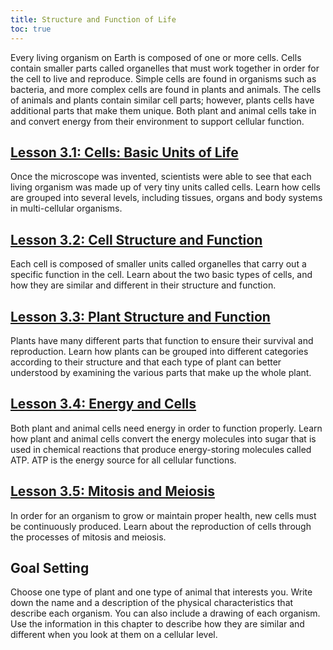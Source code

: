 ```yaml
---
title: Structure and Function of Life
toc: true
---
```


Every living organism on Earth is composed of one or more cells. Cells contain smaller parts called organelles that must work together in order for the cell to live and reproduce. Simple cells are found in organisms such as bacteria, and more complex cells are found in plants and animals. The cells of animals and plants contain similar cell parts; however, plants cells have additional parts that make them unique. Both plant and animal cells take in and convert energy from their environment to support cellular function.

## [Lesson 3.1: Cells: Basic Units of Life](lesson-3.1)

Once the microscope was invented, scientists were able to see that each living organism was made up of very tiny units called cells. Learn how cells are grouped into several levels, including tissues, organs and body systems in multi-cellular organisms.

## [Lesson 3.2: Cell Structure and Function](lesson-3.2)

Each cell is composed of smaller units called organelles that carry out a specific function in the cell. Learn about the two basic types of cells, and how they are similar and different in their structure and function.

## [Lesson 3.3: Plant Structure and Function](lesson-3.3)

Plants have many different parts that function to ensure their survival and reproduction. Learn how plants can be grouped into different categories according to their structure and that each type of plant can better understood by examining the various parts that make up the whole plant.

## [Lesson 3.4: Energy and Cells](lesson-3.4)

Both plant and animal cells need energy in order to function properly. Learn how plant and animal cells convert the energy molecules into sugar that is used in chemical reactions that produce energy-storing molecules called ATP. ATP is the energy source for all cellular functions.

## [Lesson 3.5: Mitosis and Meiosis](lesson-3.5)

In order for an organism to grow or maintain proper health, new cells must be continuously produced. Learn about the reproduction of cells through the processes of mitosis and meiosis.

## Goal Setting

Choose one type of plant and one type of animal that interests you. Write down the name and a description of the physical characteristics that describe each organism. You can also include a drawing of each organism. Use the information in this chapter to describe how they are similar and different when you look at them on a cellular level.